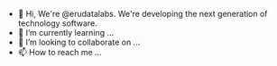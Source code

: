 - 👋 Hi, We're @erudatalabs. We're developing the next generation of technology software.
- 🌱 I’m currently learning ...
- 💞️ I’m looking to collaborate on ...
- 📫 How to reach me ...

<!---
erudatalabs/erudatalabs is a ✨ special ✨ repository because its `README.md` (this file) appears on your GitHub profile.
You can click the Preview link to take a look at your changes.
--->
